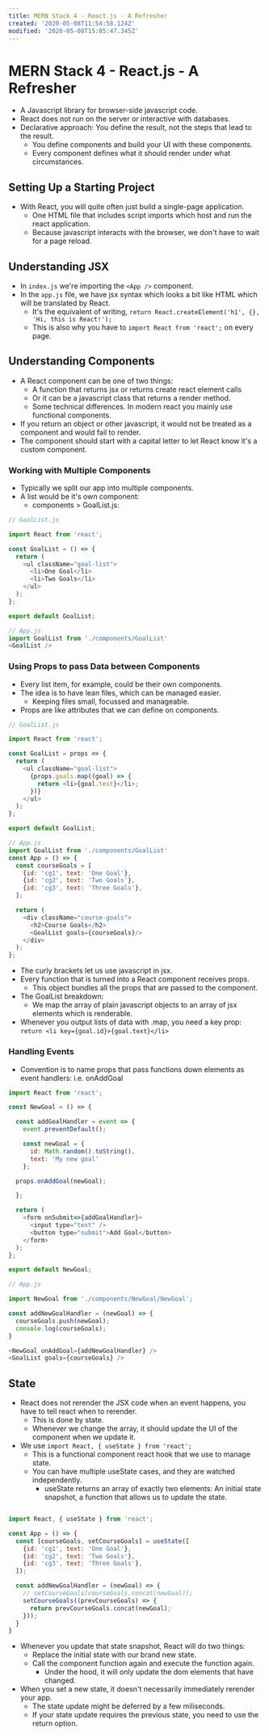 ```yaml
---
title: MERN Stack 4 - React.js - A Refresher
created: '2020-05-08T11:54:58.124Z'
modified: '2020-05-08T15:05:47.345Z'
---
```


# MERN Stack 4 - React.js - A Refresher

* A Javascript library for browser-side javascript code.
* React does not run on the server or interactive with databases.
* Declarative approach: You define the result, not the steps that lead to the result.
  * You define components and build your UI with these components.
  * Every component defines what it should render under what circumstances.

## Setting Up a Starting Project

* With React, you will quite often just build a single-page application.
  * One HTML file that includes script imports which host and run the react application.
  * Because javascript interacts with the browser, we don't have to wait for a page reload.

## Understanding JSX

* In `index.js` we're importing the `<App />` component.
* In the `app.js` file, we have jsx syntax which looks a bit like HTML which will be translated by React.
  * It's the equivalent of writing, `return React.createElement('h1', {}, 'Hi, this is React!');`
  * This is also why you have to `import React from 'react';` on every page.

## Understanding Components

* A React component can be one of two things: 
  * A function that returns jsx or returns create react element calls
  * Or it can be a javascript class that returns a render method.
  * Some technical differences. In modern react you mainly use functional components.
* If you return an object or other javascript, it would not be treated as a component and would fail to render.
* The component should start with a capital letter to let React know it's a custom component.

### Working with Multiple Components

* Typically we split our app into multiple components.
* A list would be it's own component:
  * components > GoalList.js:

```javascript
// GoalList.js

import React from 'react';

const GoalList = () => {
  return (
    <ul className="goal-list">
      <li>One Goal</li>
      <li>Two Goals</li>
    </ul>
  );
};

export default GoalList;

// App.js
import GoalList from './components/GoalList'
<GoalList />

```

### Using Props to pass Data between Components

* Every list item, for example, could be their own components.
* The idea is to have lean files, which can be managed easier.
  * Keeping files small, focussed and manageable.
* Props are like attributes that we can define on components.

```javascript
// GoalList.js

import React from 'react';

const GoalList = props => {
  return (
    <ul className="goal-list">
      {props.goals.map((goal) => {
        return <li>{goal.text}</li>;
      })}
    </ul>
  );
};

export default GoalList;

// App.js
import GoalList from './components/GoalList'
const App = () => {
  const courseGoals = [
    {id: 'cg1', text: 'One Goal'},
    {id: 'cg2', text: 'Two Goals'},
    {id: 'cg3', text: 'Three Goals'},
  ];

  return (
    <div className="course-goals">
      <h2>Course Goals</h2>
      <GoalList goals={courseGoals}/>
    </div>
  );
};

```
* The curly brackets let us use javascript in jsx.
* Every function that is turned into a React component receives props.
  * This object bundles all the props that are passed to the component.
* The GoalList breakdown:
  * We map the array of plain javascript objects to an array of jsx elements which is renderable.
* Whenever you output lists of data with .map, you need a key prop:
  `return <li key={goal.id}>{goal.text}</li>`

### Handling Events

* Convention is to name props that pass functions down elements as event handlers: i.e. onAddGoal

```javascript
import React from 'react';

const NewGoal = () => {

  const addGoalHandler = event => {
    event.preventDefault();

    const newGoal = {
      id: Math.random().toString(),
      text: 'My new goal'
    };

  props.onAddGoal(newGoal);

  };

  return (
    <form onSubmit=>{addGoalHandler}>
      <input type="text" />
      <button type="submit">Add Goal</button>
    </form>
  );
};

export default NewGoal;

// App.js

import NewGoal from './components/NewGoal/NewGoal';

const addNewGoalHandler = (newGoal) => {
  courseGoals.push(newGoal);
  console.log(courseGoals);
}

<NewGoal onAddGoal={addNewGoalHandler} />
<GoalList goals={courseGoals} />

```

## State

* React does not rerender the JSX code when an event happens, you have to tell react when to rerender.
  * This is done by state.
  * Whenever we change the array, it should update the UI of the component when we update it.
* We use `import React, { useState } from 'react';`
  * This is a functional component react hook that we use to manage state.
  * You can have multiple useState cases, and they are watched independently.
    * useState returns an array of exactly two elements: An initial state snapshot, a function that allows us to update the state.

```javascript

import React, { useState } from 'react';

const App = () => {
  const [courseGoals, setCourseGoals] = useState([
    {id: 'cg1', text: 'One Goal'},
    {id: 'cg2', text: 'Two Goals'},
    {id: 'cg3', text: 'Three Goals'},
  ]);

  const addNewGoalHandler = (newGoal) => {
    // setCourseGoals(courseGoals.concat(newGoal));
    setCourseGoals((prevCourseGoals) => {
      return prevCourseGoals.concat(newGoal);
    }));
  }
}

```
* Whenever you update that state snapshot, React will do two things:
  * Replace the initial state with our brand new state.
  * Call the component function again and execute the function again.
    * Under the hood, it will only update the dom elements that have changed.
* When you set a new state, it doesn't necessarily immediately rerender your app.
  * The state update might be deferred by a few miliseconds.
  * If your state update requires the previous state, you need to use the return option.

